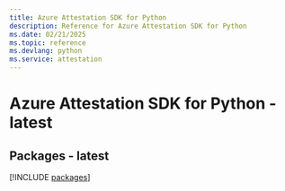 ```yaml
---
title: Azure Attestation SDK for Python
description: Reference for Azure Attestation SDK for Python
ms.date: 02/21/2025
ms.topic: reference
ms.devlang: python
ms.service: attestation
---
```

# Azure Attestation SDK for Python - latest
## Packages - latest
[!INCLUDE [packages](attestation-index.md)]